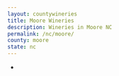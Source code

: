 ```yaml
---
layout: countywineries
title: Moore Wineries
description: Wineries in Moore NC
permalink: /nc/moore/
county: moore
state: nc
---
```

-
